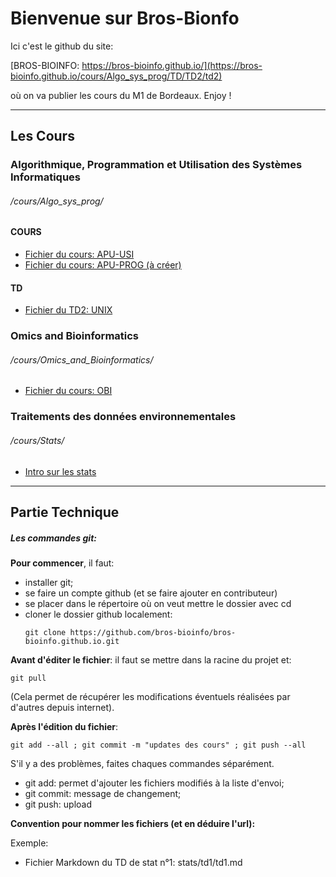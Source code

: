 # Bienvenue sur Bros-Bionfo

Ici  c'est le github du site:

[BROS-BIOINFO: https://bros-bioinfo.github.io/](https://bros-bioinfo.github.io/cours/Algo_sys_prog/TD/TD2/td2)


où on va publier les cours du M1 de Bordeaux. Enjoy !

------
## Les Cours

### Algorithmique, Programmation et Utilisation des Systèmes Informatiques

###### /cours/Algo_sys_prog/

#### COURS

- [Fichier du cours: APU-USI](https://bros-bioinfo.github.io/cours/Algo_sys_prog/APU-USI)
- [Fichier du cours: APU-PROG (à créer)](https://bros-bioinfo.github.io/cours/Algo_sys_prog/APU-PROG)

#### TD

- [Fichier du TD2: UNIX](https://bros-bioinfo.github.io/cours/Algo_sys_prog/TD/TD2/td2)




### Omics and Bioinformatics

###### /cours/Omics_and_Bioinformatics/

- [Fichier du cours: OBI](https://bros-bioinfo.github.io/cours/Omics_and_Bioinformatics/OBI)


### Traitements des données environnementales

###### /cours/Stats/

- [Intro sur les stats](https://bros-bioinfo.github.io/cours/Stats/intro_stats)


------
## Partie Technique

##### Les commandes git:

**Pour commencer**, il faut:
- installer git;
- se faire un compte github (et se faire ajouter en contributeur)
- se placer dans le répertoire où on veut mettre le dossier avec cd
- cloner le dossier github localement:
  ```shell
  git clone https://github.com/bros-bioinfo/bros-bioinfo.github.io.git
  ```



**Avant d'éditer le fichier**: il faut se mettre dans la racine du projet et:
```shell
git pull
```
(Cela permet de récupérer les modifications éventuels réalisées par d'autres depuis internet).


**Après l'édition du fichier**:
```shell
git add --all ; git commit -m "updates des cours" ; git push --all
```
S'il y a des problèmes, faites chaques commandes séparément.
- git add: permet d'ajouter les fichiers modifiés à la liste d'envoi;
- git commit: message de changement;
- git push: upload


**Convention pour nommer les fichiers (et en déduire l'url):**

Exemple:
- Fichier Markdown du TD de stat n°1: stats/td1/td1.md
